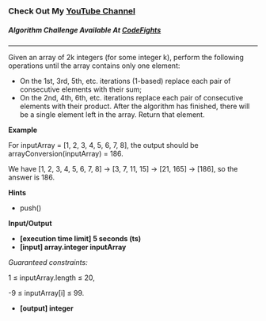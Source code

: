 ### Check Out My [YouTube Channel](https://www.YouTube.com/CodingTutorials360)

##### Algorithm Challenge Available At [CodeFights](https://codefights.com/arcade/code-arcade/spring-of-integration/dwA8RtDF86WucuoaQ)

---

Given an array of 2k integers (for some integer k), perform the following operations until the array contains only one element:

- On the 1st, 3rd, 5th, etc. iterations (1-based) replace each pair of consecutive elements with their sum;
- On the 2nd, 4th, 6th, etc. iterations replace each pair of consecutive elements with their product.
  After the algorithm has finished, there will be a single element left in the array. Return that element.

**Example**

For inputArray = [1, 2, 3, 4, 5, 6, 7, 8], the output should be
arrayConversion(inputArray) = 186.

We have [1, 2, 3, 4, 5, 6, 7, 8] -> [3, 7, 11, 15] -> [21, 165] -> [186], so the answer is 186.

**Hints**

- push()

**Input/Output**

- **[execution time limit] 5 seconds (ts)**
- **[input] array.integer inputArray**

_Guaranteed constraints:_

1 ≤ inputArray.length ≤ 20,

-9 ≤ inputArray[i] ≤ 99.

- **[output] integer**
